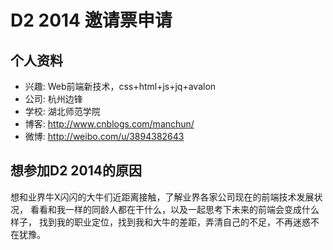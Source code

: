 # D2 2014 邀请票申请

## 个人资料

- 兴趣: Web前端新技术，css+html+js+jq+avalon
- 公司: 杭州边锋
- 学校: 湖北师范学院
- 博客: http://www.cnblogs.com/manchun/
- 微博: http://weibo.com/u/3894382643


## 想参加D2 2014的原因

想和业界牛X闪闪的大牛们近距离接触，了解业界各家公司现在的前端技术发展状况，
看看和我一样的同龄人都在干什么，以及一起思考下未来的前端会变成什么样子，
找到我的职业定位，找到我和大牛的差距，弄清自己的不足，不再迷惑不在犹豫。
